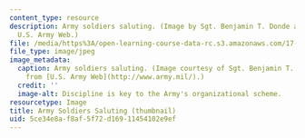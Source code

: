 ```yaml
---
content_type: resource
description: Army soldiers saluting. (Image by Sgt. Benjamin T. Donde and taken from;
  U.S. Army Web.)
file: /media/https%3A/open-learning-course-data-rc.s3.amazonaws.com/17-466-organization-theory-and-the-military-spring-2003/5ce34e8af8af5f72d16911454102e9ef_17-466s03-th.jpg
file_type: image/jpeg
image_metadata:
  caption: Army soldiers saluting. (Image courtesy of Sgt. Benjamin T. Donde and taken
    from [U.S. Army Web](http://www.army.mil/).)
  credit: ''
  image-alt: Discipline is key to the Army's organizational scheme.
resourcetype: Image
title: Army Soldiers Saluting (thumbnail)
uid: 5ce34e8a-f8af-5f72-d169-11454102e9ef
---
```

